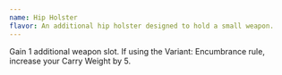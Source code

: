 ```yaml
---
name: Hip Holster
flavor: An additional hip holster designed to hold a small weapon.
---
```

Gain 1 additional weapon slot. If using the Variant: Encumbrance rule, increase your Carry Weight by 5.
